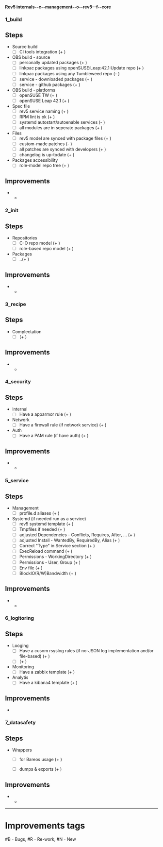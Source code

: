 #### Rev5 internals--c--management--o--rev5--f--core
### 1_build

## Steps
- Source build
    - [ ] CI tools integration (+ )

- OBS build - source
    - [ ] personally updated packages (+ )
    - [ ] linkpac packages using openSUSE:Leap:42.1:Update repo (+ )
    - [ ] linkpac packages using any Tumbleweed repo (- )
    - [ ] service - downloaded packages (+ )
    - [ ] service - github packages (+ )

- OBS build - platforms
    - [ ] openSUSE TW (+ )
    - [ ] openSUSE Leap 42.1 (+ )

- Spec file
    - [ ] rev5 service naming (+ ) 
    - [ ] RPM lint is ok (+ ) 
    - [ ] systemd autostart/autoenable services (- ) 
    - [ ] all modules are in seperate packages (+ ) 

- Files
    - [ ] rev5 model are synced with package files (+ ) 
    - [ ] custom-made patches (- ) 
    - [ ] all patches are synced with developers (+ ) 
    - [ ] changelog is up-todate (+ ) 

- Packages accessibility
    - [ ] role-model repo tree (+ ) 

## Improvements 
- 
    - 

### 2_init

## Steps
- Repositories
    - [ ] C-O repo model (+ )
    - [ ] role-based repo model (+ )

- Packages 
    - [ ] ..(+ ) 

## Improvements 
- 
    - 

### 3_recipe

## Steps
- Complectation
    - [ ]  (+ ) 

## Improvements 
- 
    - 

### 4_security

## Steps

- Internal
    - [ ] Have a apparmor rule (+ )

- Network
    - [ ] Have a firewall rule (if network service) (+ ) 

- Auth
    - [ ] Have a PAM rule (if have auth) (+ ) 

## Improvements 
- 
    - 

### 5_service

## Steps
- Management
    - [ ]  profile.d aliases (+ ) 

- Systemd (if needed run as a service)
    - [ ] rev5 systemd template  (+ ) 
    - [ ] Tmpfiles if needed (+ ) 
    - [ ] adjusted Dependencies - Conflicts, Requires, After, ... (+ ) 
    - [ ] adjusted Install - WantedBy, RequiredBy, Alias (+ ) 
    - [ ] Correct "Type" in Service section (+ ) 
    - [ ] ExecReload command (+ ) 
    - [ ] Permissions - WorkingDirectory	  (+ )
    - [ ] Permissions - User,  Group  (+ ) 
    - [ ] Env file (+ ) 
    - [ ] BlockIO(R/W)Bandwidth (+ ) 

## Improvements 
- 
    - 

### 6_logitoring

## Steps
- Looging
    - [ ]  Have a cusom rsyslog rules (if no-JSON log implementation and/or file-based) (+ ) 
    - [ ]  (+ ) 

- Monitoring
    - [ ] Have a zabbix template (+ ) 

- Analytis
    - [ ] Have a kibana4 template (+ ) 
 
## Improvements 
*

### 7_datasafety

## Steps
- Wrappers
    - [ ] for Bareos usage (+ ) 
    - [ ] dumps & exports (+ ) 


## Improvements 
- 
    - 

-----
# Improvements tags
#B - Bugs, #R - Re-work, #N - New